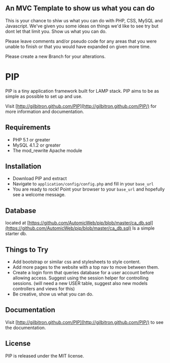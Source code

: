 ## An MVC Template to show us what you can do
This is your chance to shiw us what you can do with PHP, CSS, MySQL and Javascript. We've given you some ideas on things we'd like to see
try but dont let that limit you. Show us what you can do.

Please leave comments and/or pseudo code for any areas that you were unable to finish or that you would have expanded on given more time.

Please create a new Branch for your alterations.




# PIP

PIP is a tiny application framework built for LAMP stack. PIP aims to be as simple as possible to set up and use.

Visit [http://gilbitron.github.com/PIP](http://gilbitron.github.com/PIP/) for more information and documentation.

## Requirements

* PHP 5.1 or greater
* MySQL 4.1.2 or greater
* The mod_rewrite Apache module

## Installation

* Download PIP and extract
* Navigate to `application/config/config.php` and fill in your `base_url`
* You are ready to rock! Point your browser to your `base_url` and hopefully see a welcome message.


## Database

located at [https://github.com/AutomicWeb/pip/blob/master/ca_db.sql](https://github.com/AutomicWeb/pip/blob/master/ca_db.sql) Is a simple starter db.

## Things to Try
* Add bootstrap or similar css and stylesheets to style content.
* Add more pages to the website with a top nav to move between them.
* Create a login form that queries database for a user account before allowing access. Suggest using the session helper for controlling sessions. (will need a new USER table, suggest also new models controllers and views for this)
* Be creative, show us what you can do.


## Documentation

Visit [http://gilbitron.github.com/PIP](http://gilbitron.github.com/PIP/) to see the documentation.




## License

PIP is released under the MIT license.
